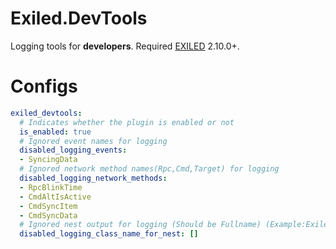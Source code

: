 # Exiled.DevTools
Logging tools for __developers__.
Required [EXILED](https://github.com/Exiled-Team/EXILED) 2.10.0+.

# Configs
```yaml
exiled_devtools:
  # Indicates whether the plugin is enabled or not
  is_enabled: true
  # Ignored event names for logging
  disabled_logging_events:
  - SyncingData
  # Ignored network method names(Rpc,Cmd,Target) for logging
  disabled_logging_network_methods:
  - RpcBlinkTime
  - CmdAltIsActive
  - CmdSyncItem
  - CmdSyncData
  # Ignored nest output for logging (Should be Fullname) (Example:Exiled.API.Features.Player) 
  disabled_logging_class_name_for_nest: []
```

